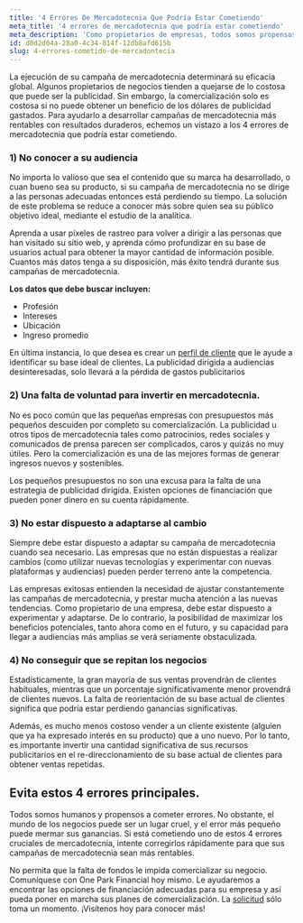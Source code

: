 ```yaml
---
title: '4 Errores De Mercadotecnia Que Podría Estar Cometiendo'
meta_title: '4 errores de mercadotecnia que podría estar cometiendo'
meta_description: 'Como propietarios de empresas, todos somos propensos a los errores. Sin embargo, estos cuatro errores podrían estar haciendo mucho más que sólo costarle dinero: podrían estar poniendo en peligro sus planes de mercadotecnia bien diseñados.'
id: d0d2d04a-28a0-4c34-814f-12db8afd615b
slug: 4-errores-cometido-de-mercadontecia
---
```

La ejecución de su campaña de mercadotecnia determinará su eficacia global. Algunos propietarios de negocios tienden a quejarse de lo costosa que puede ser la publicidad. Sin embargo, la comercialización solo es costosa si no puede obtener un beneficio de los dólares de publicidad gastados.  Para ayudarlo a desarrollar campañas de mercadotecnia más rentables con resultados duraderos, echemos un vistazo a los 4 errores de mercadotecnia que podría estar cometiendo. 

### 1)	No conocer a su audiencia

No importa lo valioso que sea el contenido que su marca ha desarrollado, o cuan bueno sea su producto, si su campaña de mercadotecnia no se dirige a las personas adecuadas entonces está perdiendo su tiempo. La solución de este problema se reduce a conocer más sobre quien sea su público objetivo ideal, mediante el estudio de la analítica. 

Aprenda a usar píxeles de rastreo para volver a dirigir a las personas que han visitado su sitio web, y aprenda cómo profundizar en su base de usuarios actual para obtener la mayor cantidad de información posible. Cuantos más datos tenga a su disposición, más éxito tendrá durante sus campañas de mercadotecnia. 

**Los datos que debe buscar incluyen:**

- Profesión
- Intereses
- Ubicación
- Ingreso promedio

En última instancia, lo que desea es crear un [perfil de cliente]( https://www.thebalancesmb.com/consumer-profile-defining-the-ideal-customer-2296932) que le ayude a identificar su base ideal de clientes. La publicidad dirigida a audiencias desinteresadas, solo llevará a la pérdida de gastos publicitarios 

### 2)	Una falta de voluntad para invertir en mercadotecnia.

No es poco común que las pequeñas empresas con presupuestos más pequeños descuiden por completo su comercialización. La publicidad u otros tipos de mercadotecnia tales como patrocinios, redes sociales y comunicados de prensa parecen ser complicados, caros y quizás no muy útiles. Pero la comercialización es una de las mejores formas de generar ingresos nuevos y sostenibles.

Los pequeños presupuestos no son una excusa para la falta de una estrategia de publicidad dirigida. Existen opciones de financiación que pueden poner dinero en su cuenta rápidamente.



### 3)	No estar dispuesto a adaptarse al cambio

Siempre debe estar dispuesto a adaptar su campaña de mercadotecnia cuando sea necesario. Las empresas que no están dispuestas a realizar cambios (como utilizar nuevas tecnologías y experimentar con nuevas plataformas y audiencias) pueden perder terreno ante la competencia. 

Las empresas exitosas entienden la necesidad de ajustar constantemente las campañas de mercadotecnia, y prestar mucha atención a las nuevas tendencias. Como propietario de una empresa, debe estar dispuesto a experimentar y adaptarse. De lo contrario, la posibilidad de maximizar los beneficios potenciales, tanto ahora como en el futuro, y su capacidad para llegar a audiencias más amplias se verá seriamente obstaculizada. 

### 4)	No conseguir que se repitan los negocios

Estadísticamente, la gran mayoría de sus ventas provendrán de clientes habituales, mientras que un porcentaje significativamente menor provendrá de clientes nuevos. La falta de reorientación de su base actual de clientes significa que podría estar perdiendo ganancias significativas.  

Además, es mucho menos costoso vender a un cliente existente (alguien que ya ha expresado interés en su producto) que a uno nuevo. Por lo tanto, es importante invertir una cantidad significativa de sus recursos publicitarios en el re-direccionamiento de su base actual de clientes para obtener ventas repetidas. 

## Evita estos 4 errores principales.

Todos somos humanos y propensos a cometer errores. No obstante, el mundo de los negocios puede ser un lugar cruel, y el error más pequeño puede mermar sus ganancias. Si está cometiendo uno de estos 4 errores cruciales de mercadotecnia, intente corregirlos rápidamente para que sus campañas de mercadotecnia sean más rentables. 

No permita que la falta de fondos le impida comercializar su negocio. Comuníquese con One Park Financial hoy mismo. Le ayudaremos a encontrar las opciones de financiación adecuadas para su empresa y así pueda poner en marcha sus planes de comercialización. La [solicitud]( https://www.oneparkfinancial.com/es/) sólo toma un momento. ¡Visítenos hoy para conocer más!